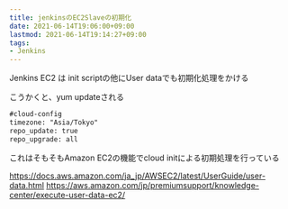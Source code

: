 ```yaml
---
title: jenkinsのEC2Slaveの初期化
date: 2021-06-14T19:06:00+09:00
lastmod: 2021-06-14T19:14:27+09:00
tags:
- Jenkins
---
```


Jenkins EC2 は init scriptの他にUser dataでも初期化処理をかける

こうかくと、yum updateされる

````txt
#cloud-config
timezone: "Asia/Tokyo"
repo_update: true
repo_upgrade: all
````

これはそもそもAmazon EC2の機能でcloud initによる初期処理を行っている

<https://docs.aws.amazon.com/ja_jp/AWSEC2/latest/UserGuide/user-data.html>
<https://aws.amazon.com/jp/premiumsupport/knowledge-center/execute-user-data-ec2/>
